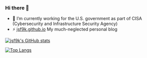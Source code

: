 ### Hi there 👋 ###

- 🔭 I’m currently working for the U.S. government as part of CISA (Cybersecurity and Infrastructure Security Agency)
- ⚡ [jsf9k.github.io](https://jsf9k.github.io) My much-neglected personal blog

[![jsf9k's GitHub stats](https://github-readme-stats.vercel.app/api?username=jsf9k&show_icons=true)](https://github.com/anuraghazra/github-readme-stats)

[![Top Langs](https://github-readme-stats.vercel.app/api/top-langs/?username=jsf9k)](https://github.com/anuraghazra/github-readme-stats)
